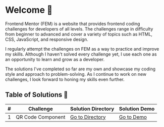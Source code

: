 # Welcome 👋
Frontend Mentor (FEM) is a website that provides frontend coding challenges for
developers of all levels. The challenges range in difficulty from beginner
to advanced and cover a variety of topics such as HTML, CSS, JavaScript,
and responsive design.

I regularly attempt the challenges on FEM as a way to practice and
improve my skills. Although I haven't solved every challenge yet,
I use each one as an opportunity to learn and grow as a developer.

The solutions I've completed so far are my own and showcase my
coding style and approach to problem-solving.
As I continue to work on new challenges,
I look forward to honing my skills even further.

## Table of Solutions 📖
| #  | Challenge | Solution Directory | Solution Demo |
| -- | --------- | ------------------ | ------------- |
| 1 | QR Code Component | [Go to Directory](https://github.com/saadsawash/frontendmentor/tree/main/challenges/qr-code-component) | [Go to Demo](https://saadsawash.github.io/frontendmentor/challenges/qr-code-component/) |
